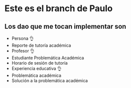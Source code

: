 # Este es el branch de Paulo

## Los dao que me tocan implementar son
+ Persona 👌
+ Reporte de tutoría académica 
+ Profesor 👌
+ Estudiante Problemática Académica
+ Horario de sesión de tutoría
+ Experiencia educativa 👌
+ Problemática académica
+ Solución a la problemática académica
